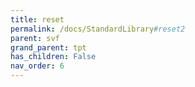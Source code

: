 ```yaml
---
title: reset
permalink: /docs/StandardLibrary#reset2
parent: svf
grand_parent: tpt
has_children: False
nav_order: 6
---
```

